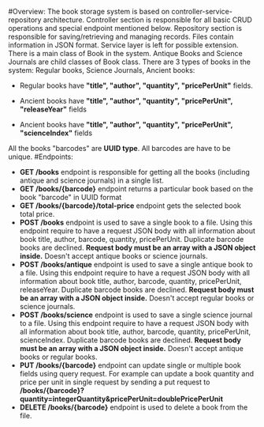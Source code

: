 #Overview:
The book storage system is based on controller-service-repository architecture. Controller section is responsible for all basic CRUD operations and special endpoint mentioned below. Repository section is responsible for saving/retrieving and managing records. Files contain information in JSON format. Service layer is left for possible extension. There is a main class of Book in the system. Antique Books and Science Journals are child classes of Book class. There are 3 types of books in the system: Regular books, Science Journals, Ancient books:

* Regular books have **"title", "author", "quantity", "pricePerUnit"** fields.

* Ancient books have **"title", "author", "quantity", "pricePerUnit", "releaseYear"** fields

* Ancient books have **"title", "author", "quantity", "pricePerUnit", "scienceIndex"** fields

All the books "barcodes" are **UUID type**. All barcodes are have to be unique.
#Endpoints:
* **GET /books** endpoint is responsible for getting all the books (including antique and science journals) in a single list.
* **GET /books/{barcode}** endpoint returns a particular book based on the book "barcode" in UUID format
* **GET /books/{barcode}/total-price** endpoint gets the selected book total price.
* **POST /books** endpoint is used to save a single book to a file. Using this endpoint require to have a request JSON body with all information about book title, author, barcode, quantity, pricePerUnit. Duplicate barcode books are declined. **Request body must be an array with a JSON object inside.** Doesn't accept antique books or science journals.
* **POST /books/antique** endpoint is used to save a single antique book to a file. Using this endpoint require to have a request JSON body with all information about book title, author, barcode, quantity, pricePerUnit, releaseYear. Duplicate barcode books are declined. **Request body must be an array with a JSON object inside.** Doesn't accept regular books or science journals.
* **POST /books/science** endpoint is used to save a single science journal to a file. Using this endpoint require to have a request JSON body with all information about book title, author, barcode, quantity, pricePerUnit, scienceIndex. Duplicate barcode books are declined. **Request body must be an array with a JSON object inside.** Doesn't accept antique books or regular books.
* **PUT /books/{barcode}** endpoint can update single or multiple book fields using query request. For example can update a book quantity and price per unit in single request by sending a put request to **/books/{barcode}?quantity=integerQuantity&pricePerUnit=doublePricePerUnit**
* **DELETE /books/{barcode}** endpoint is used to delete a book from the file.